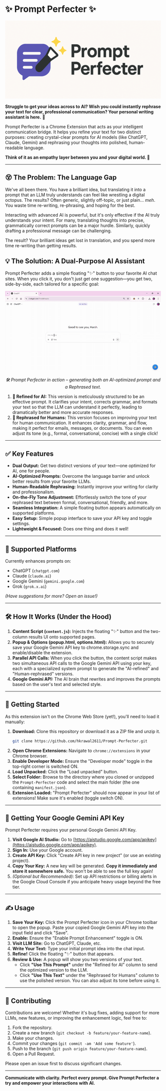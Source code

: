 # ✨ Prompt Perfecter ✨

![Prompt Perfecter](assets/prompt-perfecter-banner-16-9.png)

**Struggle to get your ideas across to AI? Wish you could instantly rephrase your text for clear, professional communication? Your personal writing assistant is here.** 🤝

Prompt Perfecter is a Chrome Extension that acts as your intelligent communication bridge. It helps you refine your text for two distinct purposes: creating crystal-clear prompts for AI models (like ChatGPT, Claude, Gemini) and rephrasing your thoughts into polished, human-readable language.

**Think of it as an empathy layer between you and your digital world. 🚀**

---

## 😵 The Problem: The Language Gap

We've all been there. You have a brilliant idea, but translating it into a prompt that an LLM truly understands can feel like wrestling a digital octopus. The results? Often generic, slightly off-topic, or just plain... *meh*. You waste time re-writing, re-phrasing, and hoping for the best.

Interacting with advanced AI is powerful, but it's only effective if the AI truly understands your intent. For many, translating thoughts into precise, grammatically correct prompts can be a major hurdle. Similarly, quickly drafting a professional message can be challenging.

The result? Your brilliant ideas get lost in translation, and you spend more time re-writing than getting results.

## 💡 The Solution: A Dual-Purpose AI Assistant

Prompt Perfecter adds a simple floating "✨" button to your favorite AI chat sites. When you click it, you don't just get one suggestion—you get two, side-by-side, each tailored for a specific goal:

<p align="center">
<img src="assets/prompt-perfecter-new-demo-light-2x-ezgif.com-video-to-gif-converter.gif" alt="Prompt Perfecter's dual output for AI prompts and human-readable text" width="800"/>
</p>
<p align="center"><em>🛠️ Prompt Perfecter in action – generating both an AI-optimized prompt and a Rephrased text.</em></p>

1.  **🤖 Refined for AI:** This version is meticulously structured to be an effective prompt. It clarifies your intent, corrects grammar, and formats your text so that the LLM can understand it perfectly, leading to dramatically better and more accurate responses.
2.  **👤 Rephrased for Humans:** This version focuses on improving your text for human communication. It enhances clarity, grammar, and flow, making it perfect for emails, messages, or documents. You can even adjust its tone (e.g., formal, conversational, concise) with a single click!


---

## ✅ Key Features

*   **Dual Output:** Get two distinct versions of your text—one optimized for AI, one for people.
*   **AI-Optimized Prompts:** Overcome the language barrier and unlock better results from your favorite LLMs.
*   **Human-Readable Rephrasing:** Instantly improve your writing for clarity and professionalism.
*   **On-the-Fly Tone Adjustment:** Effortlessly switch the tone of your rephrased text between formal, conversational, friendly, and more.
*   **Seamless Integration:** A simple floating button appears automatically on supported platforms.
*   **Easy Setup:** Simple popup interface to save your API key and toggle settings.
*   **Lightweight & Focused:** Does one thing and does it well!

---

## 🤖 Supported Platforms

Currently enhances prompts on:

*   ChatGPT (`chatgpt.com`)
*   Claude (`claude.ai`)
*   Google Gemini (`gemini.google.com`)
*   Grok (`grok.x.ai`)

*(Have suggestions for more? Open an issue!)*

---

## 🛠️ How It Works (Under the Hood)

1.  **Content Script (`content.js`):** Injects the floating "✨" button and the two-column results UI onto supported pages.
2.  **Popup & Options (popup.html, options.html):** Allows you to securely save your Google Gemini API key to chrome.storage.sync and enable/disable the extension.
3.  **Parallel API Calls:** When you click the button, the content script makes two simultaneous API calls to the Google Gemini API using your key, each with a specialized system prompt to generate the "AI-refined" and "Human-rephrased" versions.
4.  **Google Gemini API:** The AI brain that rewrites and improves the prompts based on the user's text and selected style.

---

## 🚀 Getting Started

As this extension isn't on the Chrome Web Store (yet!), you'll need to load it manually:

1.  **Download:** Clone this repository or download it as a ZIP file and unzip it.
    ```bash
    git clone https://github.com/hkrawal2611/Prompt-Perfecter.git
    ```
2.  **Open Chrome Extensions:** Navigate to `chrome://extensions` in your Chrome browser.
3.  **Enable Developer Mode:** Ensure the "Developer mode" toggle in the top-right corner is switched ON.
4.  **Load Unpacked:** Click the "Load unpacked" button.
5.  **Select Folder:** Browse to the directory where you cloned or unzipped the `Prompt-Perfecter` code and select the main folder (the one containing `manifest.json`).
6.  **Extension Loaded:** "Prompt Perfecter" should now appear in your list of extensions! Make sure it's enabled (toggle switch ON).

---

## 🔑 Getting Your Google Gemini API Key

Prompt Perfecter requires your personal Google Gemini API Key.

1.  **Visit Google AI Studio:** Go to [https://aistudio.google.com/app/apikey](https://aistudio.google.com/app/apikey).
2.  **Sign In:** Use your Google account.
3.  **Create API Key:** Click "Create API key in new project" (or use an existing project).
4.  **Copy Your Key:** A new key will be generated. **Copy it immediately and store it somewhere safe.** You won't be able to see the full key again!
5.  *(Optional but Recommended):* Set up API restrictions or billing alerts in the Google Cloud Console if you anticipate heavy usage beyond the free tier.

---

## ✍️ Usage

1.  **Save Your Key:** Click the Prompt Perfecter icon in your Chrome toolbar to open the popup. Paste your copied Google Gemini API key into the input field and click "Save".
2.  **Enable:** Ensure the "Enable Prompt Enhancement" toggle is ON.
3.  **Visit LLM Site:** Go to ChatGPT, Claude, etc.
5.  **Write Your Text:** Type your initial prompt idea into the chat input.
6.  **Refine!** Click the floating "✨" button that appears.
7.  **Review & Use:** A popup will show you two versions of your text.
      * Click **"Use This Prompt"** under the "Refined for AI" column to send the optimized version to the LLM.
      * Click **"Use This Text"** under the "Rephrased for Humans" column to use the polished version. You can also adjust its tone before using it.

---

## 🤝 Contributing

Contributions are welcome! Whether it's bug fixes, adding support for more LLMs, new features, or improving the enhancement logic, feel free to:

1.  Fork the repository.
2.  Create a new branch (`git checkout -b feature/your-feature-name`).
3.  Make your changes.
4.  Commit your changes (`git commit -am 'Add some feature'`).
5.  Push to the branch (`git push origin feature/your-feature-name`).
6.  Open a Pull Request.

Please open an issue first to discuss significant changes.

---

**Communicate with clarity. Perfect every prompt. Give Prompt Perfecter a try and empower your interactions with AI.**
